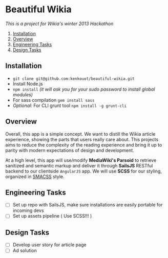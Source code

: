 Beautiful Wikia
===============

*This is a project for Wikia's winter 2013 Hackathon*

1. [Installation](#installation)
2. [Overview](#overview)
3. [Engineering Tasks](#engineering-tasks)
4. [Design Tasks](#design-tasks)

## Installation
* `git clone git@github.com:kenkouot/beautiful-wikia.git`
* Install Node.js
* `npm install` *(it will ask you for your sudo password to install global modules)*
* For sass compilation `gem install sass`
* *Optional:* For CLI grunt tool `npm install -g grunt-cli`

## Overview
Overall, this app is a simple concept. We want to distill the Wikia article experience, showing the parts that users really care about. This projects aims to reduce the complexity of the reading experience and bring it up to parity with modern expectations of design and development.

At a high level, this app will use/modify **MediaWiki's Parsoid** to retrieve sanitized and semantic markup and deliver it through **SailsJS** RESTful backend to our clientside `AngularJS` app. We will use **SCSS** for our styling, organized in [SMACSS](http://smacss.com/) style.

## Engineering Tasks
* [ ] Set up repo with SailsJS, make sure installations are easily portable for incoming devs
* [ ] Set up assets pipeline ( Use SCSS!!! )

## Design Tasks
* [ ] Develop user story for article page
* [ ] Ad solution
